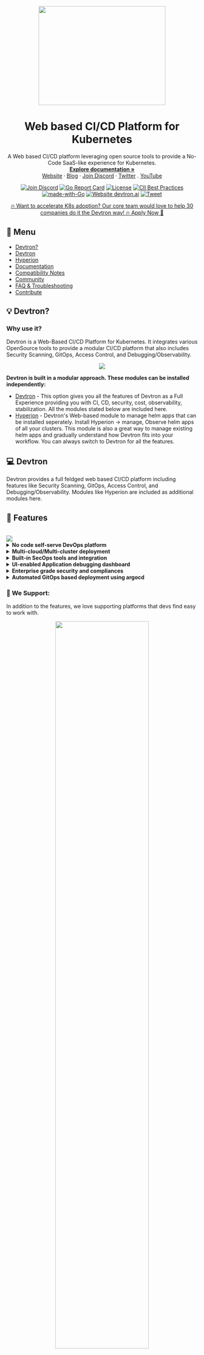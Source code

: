 
<p align="center"><img width="333.333" height="260" src="./assets/devtron-logo-dark-light.png">
<h1 align= "center">Web based CI/CD Platform for Kubernetes</h1>
</p>

<p align="center">A Web based CI/CD platform leveraging open source tools to provide a No-Code SaaS-like experience for Kubernetes.
<br>
<a href="https://docs.devtron.ai/" rel="nofollow"><strong>Explore documentation »</strong></a>
<br>
<a href="https://devtron.ai/">Website</a>
·
<a href="https://devtron.ai/blog/">Blog</a>
·
<a href="https://discord.gg/jsRG5qx2gp">Join Discord</a>
·
<a href="https://twitter.com/DevtronL">Twitter</a>
.
<a href="https://www.youtube.com/channel/UCAHRp9qp0z1y9MMtQlcFtcw">YouTube</a>


</p>
<p align="center">
<a href="https://discord.gg/jsRG5qx2gp"><img src="https://img.shields.io/badge/Join%20us%20on-Discord-e01563.svg" alt="Join Discord"></a>
<a href="https://goreportcard.com/badge/github.com/devtron-labs/devtron"><img src="https://goreportcard.com/badge/github.com/devtron-labs/devtron" alt="Go Report Card"></a>
<a href="./LICENSE"><img src="https://img.shields.io/badge/License-Apache%202.0-blue.svg" alt="License"></a>
<a href="https://bestpractices.coreinfrastructure.org/projects/4411"><img src="https://bestpractices.coreinfrastructure.org/projects/4411/badge" alt="CII Best Practices"></a>
<a href="http://golang.org"><img src="https://img.shields.io/badge/Made%20with-Go-1f425f.svg" alt="made-with-Go"></a>
<a href="http://devtron.ai/"><img src="https://img.shields.io/website-up-down-green-red/http/shields.io.svg" alt="Website devtron.ai"></a>
<a href="https://twitter.com/intent/tweet?text=Devtron%20helps%20in%20simplifying%20software delivery%20workflow%20for%20Kubernetes,%20check%20it%20out!!%20&hashtags=OpenSource,Kubernetes,DevOps,CICD,go&url=https://github.com/devtron-labs/devtron%0a"><img src="https://img.shields.io/twitter/url/http/shields.io.svg?style=social" alt="Tweet"></a>

 
<!--</p>
<p align = "center">
<a href="https://github.com/devtron-labs/devtron"><img src="https://github-readme-stats-one-bice.vercel.app/api?username=Abhinav-26&show_icons=true&include_all_commits=true&count_private=true&role=OWNER,ORGANIZATION_MEMBER,COLLABORATOR" alt="Devtron's GitHub stats"></a>
</p>-->

<p align="center">
<a href="https://devtron.ai/support.html">🔥 Want to accelerate K8s adoption? Our core team would love to help 30 companies do it the Devtron way! 🔥 Apply Now 👋</a></p>

## :book: Menu

- [Devtron?](https://github.com/devtron-labs/devtron#bulb-devtron)
- [Devtron](https://github.com/devtron-labs/devtron#computer-devtron)
- [Hyperion](https://github.com/devtron-labs/devtron#-hyperion)
- [Documentation](https://docs.devtron.ai/)
- [Compatibility Notes](https://github.com/devtron-labs/devtron#memo-compatibility-notes)
- [Community](https://github.com/devtron-labs/devtron#busts_in_silhouette-community)
- [FAQ & Troubleshooting](https://github.com/devtron-labs/devtron#question-faq--troubleshooting)
- [Contribute](https://github.com/devtron-labs/devtron#handshake-contribute)

## :bulb: Devtron?

### Why use it?

Devtron is a Web-Based CI/CD Platform for Kubernetes. It integrates various OpenSource tools to provide a modular CI/CD platform that also includes Security Scanning, GitOps, Access Control, and Debugging/Observability.


<p align="center"><img src="./assets/readme-comic.png"></p>

<b> Devtron is built in a modular approach. These modules can be installed independently: </b>
- [Devtron](https://github.com/devtron-labs/devtron#tada-Full-Devtron-Experience) - This option gives you all the features of Devtron as a Full Experience providing you with CI, CD, security, cost, observability, stabilization. All the modules stated below are included here.
- [Hyperion](https://github.com/devtron-labs/devtron#tada-featuresfor-hyperion) - Devtron's Web-based module to manage helm apps that can be installed seperately. Install Hyperion -> manage, Observe helm apps of all your clusters. This module is also a great way to manage existing helm apps and gradually understand how Devtron fits into your workflow. You can always switch to Devtron for all the features.

## :computer: Devtron

Devtron provides a full feldged web based CI/CD platform including features like Security Scanning, GitOps, Access Control, and Debugging/Observability. Modules like Hyperion are included as additional modules here.

## :tada: Features
<br>
<img src="./assets/preview.gif">
<br>

<details>
<summary> 
 <b> No code self-serve DevOps platform </b>
  </summary>
<br>

- Workflow which understands the domain of Kubernetes, testing, CD, SecOps
- Reusable and composable pipelines so that workflows are easy to construct and visualize

</details>

<details>
 <summary> <b> Multi-cloud/Multi-cluster deployment </b></summary>
<br>

- Devtron gives the ability to deploy your applications to multiple clusters/cloud just with the same dashboard.

</details>


<details>
 <summary> <b>Built-in SecOps tools and integration</b> </summary>
<br>
 
- UI driven hierarchical security policy (global, cluster, environment, and application) for efficient policy management
- Integration with [Clair](https://www.redhat.com/en/topics/containers/what-is-clair) for vulnerability scanning

</details>
<details>
<summary> <b> UI-enabled Application debugging dashboard </b></summary>
 <br> 
 
 - Application-centric view for K8s components
 - Built-in monitoring for CPU, RAM, http status code, and latency
 - Advanced logging, with grep and json search
 - Access all manifests securely for e.g. secret obfuscation
 - Auto issue identification

</details>

<details>
 <summary> <b>Enterprise grade security and compliances </b></summary>
<br>

- Easy to control roles and permissions for users. 
- Club the users of similar roles by giving the required permissions through the User Interface.

</details>

<details>
<summary> <b>Automated GitOps based deployment using argocd </b></summary>
<br>
 
- Automated git repository and application manifest management
- Reduces complexity(configuration, access control) in adopting GitOps practices
- GitOps backed by Postgres for easier analysis 

</details>

### :blue_heart: We Support:
In addition to the features, we love supporting platforms that devs find easy to work with.
<br>
<p align="center"><img width="70%" height="70%" src="./assets/we-support.jpg"></p>


## :globe_with_meridians: Architecture:
<br>
<p align="center"><img src="./assets/Architecture.jpg"></p>



## :rocket: Getting Started

#### You can follow our detailed installation guide, using Devtron and other key functionalities, in our
[Devtron Documentation](https://docs.devtron.ai/)

### Quick installation with default settings

This installation will use Minio for storing build logs and cache.

```bash
helm repo add devtron https://helm.devtron.ai
helm install devtron devtron/devtron-operator --create-namespace --namespace devtroncd
```

#### For detailed installation instructions and other options, check out:
[devtron installation documentation](https://docs.devtron.ai/setup/install)


### :key: Access Devtron dashboard

By default, Devtron creates a loadbalancer. Use the following command to get the dashboard url:

```text
kubectl get svc -n devtroncd devtron-service -o jsonpath='{.status.loadBalancer.ingress}'
```

*****Devtron Admin credentials*****


For admin login, use the username:`admin`. And for the password, run the following command:

```bash
kubectl -n devtroncd get secret devtron-secret -o jsonpath='{.data.ACD_PASSWORD}' | base64 -d
```

## :memo: Compatibility notes

### Current build: 

- Devtron uses modified version of [argo rollout](https://argoproj.github.io/argo-rollouts/)
- Application metrics only works for k8s 1.16+


## 🦹 Hyperion

<details>
 <summary> <b> Hyperion is one of Devtron's Web-based modules to manage helm apps that can be installed seperately too. It helps you observe, manage and debug the applications deployed through Helm across multiple clusters minimizing Kubernetes Complexities. Please expand this column to find Hyperion's features and to get Started with it:</b></summary>
<br>


## :tada: Features(For Hyperion)
 
<details><summary> <b> Application-level resource grouping for easier Debugging </b></summary>
<br>

- Hyperion groups your deployed Helm charts and display them in a slick UI for easier monitoring or debugging. Access pod logs and resource manifests right from the Hyperion UI and even edit them!

</details>
 
<details><summary> <b>  Centralized Access Management </b></summary>
<br>
 
- Control and give customizable view-only, edit access to users on Project, Environment and App level.
 
</details>
 
<details><summary> <b>  Manage and observe Multiple Clusters </b></summary>
<br>
 
- Manage Helm charts, Applications across multiple Kubernetes clusters (hosted on multiple cloud/on-prem) right from a single Hyperion setup.

</details>
 
<details><summary> <b> View and Edit Kubernetes Manifests </b></summary>
<br>
 
 - View and Edit all Kubernetes resources right from the Hyperion dashboard.

</details>

#### Side Note:

Hyperion module is also a great way to get to know Devtron's UI and some of its features. You can always switch from Hyperion to Devtron which includes all the features. [Just a Couple of Commands away.](https://github.com/devtron-labs/devtron#rocket-getting-started)
 
## :rocket: Getting Started(For Hyperion)

### Install Hyperion using Helm3

To install Helm3, please check [Installing Helm3](https://helm.sh/docs/intro/install/)

```bash
helm repo add devtron https://helm.devtron.ai
helm install devtron devtron/devtron-operator --create-namespace --namespace devtroncd --set installer.mode=hyperion
```

For those countries/users where Github is blocked , you can download the [Hyperion Helm chart](https://s3-ap-southeast-1.amazonaws.com/devtron.ai/devtron-operator-latest.tgz)


```bash
wget https://s3-ap-southeast-1.amazonaws.com/devtron.ai/devtron-operator-latest.tgz
helm install devtron devtron-operator-latest.tgz --create-namespace --namespace devtroncd --set installer.mode=hyperion
```

### Access Hyperion dashboard

If you did not provide a **BASE\_URL** during install or have used the default installation, Devtron creates a loadbalancer for you on its own. Use the following command to get the dashboard url.

```text
kubectl get svc -n devtroncd devtron-service -o jsonpath='{.status.loadBalancer.ingress}'
```

You will get result something like below

```text
[test2@server ~]$ kubectl get svc -n devtroncd devtron-service -o jsonpath='{.status.loadBalancer.ingress}'
[map[hostname:devtronsdashboardurlhere]]
```

The hostname mentioned here \( devtronsdashboardurlhere \) is the Loadbalancer URL where you can access the Devtron dashboard.
 
### Hyperion Admin credentials

For admin login use username:`admin` and for password run the following command.

```bash
kubectl -n devtroncd get secret devtron-secret -o jsonpath='{.data.ACD_PASSWORD}' | base64 -d
```

#### If you want to perform CI/CD, App creation present in Devtron you are always few commands away:
 
[Getting Started for Devtron](https://github.com/devtron-labs/devtron#rocket-getting-started)

 
</details>


## :video_camera: Videos:

- [Devtron - A Comprehensive Overview](https://youtu.be/FB5BI3Ef7uw?t=363)
- [Viktor Farcic(YouTuber) Review](https://youtu.be/ZKcfZC-zSMM)
- [Running an application on Devtron](https://youtu.be/bA6zgjPD_yA?t=2927)
- [Devtron Demo](https://youtu.be/ekxHV2Gje-E?t=7856)


## :busts_in_silhouette: Community

Get updates on Devtron's development and chat with the project maintainers, contributors, and community members.
- Follow [@DevtronL on Twitter](https://twitter.com/DevtronL)
- Raise feature requests, suggest enhancements, report bugs in our [GitHub issues](https://github.com/devtron-labs/devtron/issues)
- Read the [Devtron blog](https://devtron.ai/blog/)

### Join Our Discord Community
<p>
<a href="https://discord.gg/jsRG5qx2gp">
    <img 
    src="https://invidget.switchblade.xyz/jsRG5qx2gp" 
    alt="Join Devtron : Heroku for Kubernetes"
    >
</a>
 </p>
 
## :muscle: Trusted By

<details>
 <summary> <b> Devtron has been trusted by the Enterprises and community all across the globe: </b></summary>
<br>

- [Delhivery:](https://www.delhivery.com/) Delhivery Limited is one the largest and most profitable logistics company in India
- [BharatPe:](https://bharatpe.com/) Bharatpe is a business utility app to accept payments transactions in settlements.
- [Livspace:](https://www.livspace.com/in) Livspace is one-stop shop for all things home interiors and renovation services.
- [Moglix:](https://www.moglix.com/) It is an Asia-based B2B commerce company intensively inclined towards B2B procurement of industrial supplies
- [Xoxoday:](https://www.xoxoday.com/) Xoxoday helps to send rewards, perks & incentives to employees, customers and partners.<br>

</details>



## :question: FAQ & Troubleshooting:
### FAQ:

<details>
<summary> <b>1.How to resolve unauthorized error/s, while trying to save global configurations like hostname, GitOps etc. after successful devtron installation</b></summary>
<br>
A. This occurs most of the time because any one or multiple jobs get failed during installation. To resolve this, you'll need to first check which jobs have failed. Follow these steps:

- Run the following command and check which are the jobs with 0/1 completions:
```bash
kubectl get jobs -n devtroncd
```
- Note the names of the jobs with 0/1 completions and check if their pods are in running state or not by running the command:
kubectl get pods -n devtroncd
- If they are in running condition, please wait for the jobs to be completed. This may be due to internet issue. If the job is not in running condition, delete those incomplete jobs using:
kubectl delete jobs <job1-name> <job2-name> -n devtroncd..[Read More](https://github.com/devtron-labs/devtron/blob/main/Troubleshooting.md#1-how-to-resolve-unauthorized-error-while-trying-to-save-global-configurations-like-hostname-gitops-etc-after-successful-devtron-installation)
<br><br>
</details>
 
<details>
<summary> <b>2.What to do if devtron dashboard is not accessible on browser, even after successful completion of all jobs and all pods are in running mode?</b></summary>
<br>

A. Check if nats-cluster is created or not, you can check it using the following command:
```bash
kubectl get natscluster -n devtroncd
```
- You should see a natscluster with the name devtron-nats. If not, run the following command:
```bash
kubectl apply -f https://raw.githubusercontent.com/devtron-labs/devtron/main/manifests/yamls/nats-server.yaml -n devtroncd
```
- Wait util all nats pods are created, and the pods are in running condition. Once complete, delete devtron and dashboard pods. Then you should be able to access the devtron dashboard without any issues.
- If your problem is still not resolved, you can post your query in our [discord](https://discord.gg/jsRG5qx2gp) channel
<br><br>
</details>

<details>
<summary> <b>3.Not able to see deployment metrics on production environment or Not able to enable application-metrics or Not able to deploy the app after creating a configmap or secret with data-volume option enabled</b></summary>
<br>
A. Update the rollout crds to latest version, run the following command
```bash
kubectl apply -f https://raw.githubusercontent.com/devtron-labs/devtron/main/manifests/yamls/rollout.yaml -n devtroncd
```
</details>
 
### Troubleshooting:
- For Installation Troubleshooting, check this [documentation](https://docs.devtron.ai/setup/install)
- For other troubleshooting, Check the [Common troubleshooting documentation](https://docs.devtron.ai/user-guide/command-bar)


## :handshake: Contribute

Check out our [contributing guidelines](CONTRIBUTING.md). Included are directions for opening issues, coding standards, and notes on our development processes. We deeply appreciate your contributions.

Also please checkout our [community contributions](COMMUNITY_CONTRIBUTIONS.md) and feel free to create a video or blog around Devtron and add your valuable contribution in the list.

### Our Contributors:

We are deeply grateful for all our amazing contributors!    

<a href="https://github.com/devtron-labs/devtron/graphs/contributors">
  <img src="https://contrib.rocks/image?repo=devtron-labs/devtron" />
</a>

## :bug: Vulnerability Reporting

We at Devtron take security and our users' trust very seriously. If you believe you have found a security issue in Devtron, please responsibly disclose this to us at security@devtron.ai.

## :bookmark: License
Devtron is available under the [Apache License, Version 2.0](LICENSE)
